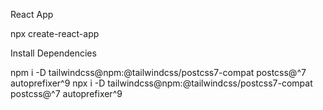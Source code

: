 React App

npx create-react-app

Install Dependencies

npm i -D tailwindcss@npm:@tailwindcss/postcss7-compat postcss@^7 autoprefixer^9
npx i -D tailwindcss@npm:@tailwindcss/postcss7-compat postcss@^7 autoprefixer^9